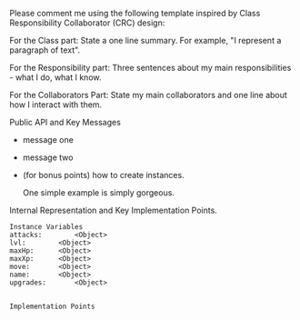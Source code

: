 Please comment me using the following template inspired by Class Responsibility Collaborator (CRC) design:

For the Class part:  State a one line summary. For example, "I represent a paragraph of text".

For the Responsibility part: Three sentences about my main responsibilities - what I do, what I know.

For the Collaborators Part: State my main collaborators and one line about how I interact with them. 

Public API and Key Messages

- message one   
- message two 
- (for bonus points) how to create instances.

   One simple example is simply gorgeous.
 
Internal Representation and Key Implementation Points.

    Instance Variables
	attacks:		<Object>
	lvl:		<Object>
	maxHp:		<Object>
	maxXp:		<Object>
	move:		<Object>
	name:		<Object>
	upgrades:		<Object>


    Implementation Points